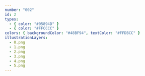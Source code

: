```yaml
---
number: "002"
id: 2
types:
  - { color: "#05894D" }
  - { color: "#FFCCCC" }
colors: { backgroundColor: "#48BF94", textColor: "#FFDBCC" }
illustrationLayers:
  - 0.png
  - 1.png
  - 2.png
  - 3.png
  - 4.png
  - 5.png
---
```

